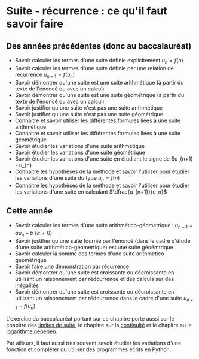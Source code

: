 # Suite - récurrence : ce qu'il faut savoir faire

## Des années précédentes (donc au baccalauréat)

- Savoir calculer les termes d'une suite définie explicitement $u_n = f(n)$
- Savoir calculer les termes d'une suite définie par une relation de récurrence $u_{n+1} = f(u_n)$
- Savoir démontrer qu'une suite est une suite arithmétique (à partir du texte de l'énoncé ou avec un calcul)
- Savoir démontrer qu'une suite est une suite géométrique (à partir du texte de l'énoncé ou avec un calcul)
- Savoir justifier qu'une suite n'est pas une suite arithmétique
- Savoir justifier qu'une suite n'est pas une suite géométrique
- Connaitre et savoir utiliser les différentes formules liées à une suite arithmétique
- Connaitre et savoir utiliser les différentes formules liées à une suite géométrique
- Savoir étudier les variations d'une suite arithmétique
- Savoir étudier les variations d'une suite géométrique
- Savoir étudier les variations d'une suite en étudiant le signe de $u_{n+1} - u_{n}
- Connaitre les hypothèses de la méthode et savoir l'utiliser pour étudier les variaitons d'une suite du type $u_n = f(n)$
- Connaitre les hypothèses de la méthode et savoir l'utiliser pour étudier les variaitons d'une suite en calculant $\dfrac{u_{n+1}}{u_n}$

## Cette année

- Savoir calculer les termes d'une suite arithmético-géométrique : $u_{n+1} = a u_n + b$ ($a \neq 0$)
- Savoir justifier qu'une suite fournie par l'énoncé (dans le cadre d'étude d'une suite arithmético-géomértique) est une suite géoémtrique
- Savoir calculer la somme des termes d'une suite arithmético-géométrique
- Savoir faire une démonstration par récurrence
- Savoir démontrer qu'une suite est croissante ou décroissante en utilisant un raisonnement par rédcurrence et des calculs sur des inégalités
- Savoir démontrer qu'une suite est croissante ou décroissante en utilisant un raisonnement par rédcurrence dans le cadre d'une suite $u_{n+1} = f(u_n)$

L'exercice du baccalauréat portant sur ce chapitre porte aussi sur le chapitre des [limites de suite](../../Limite_de_suite/Limite_suite_base/01_Limite_d_une_suite.md), le chapitre sur la [continuité](../../Continuite/Continuite_base/01_cont_fct.md) et le chapitre su le [logarithme népérien](../../Log/Log_base/01_fct_ln.md).

Par ailleurs, il faut aussi très souvent savoir étudier les variations d'une fonction et compléter ou utiliser des programmes écrits en Python.



